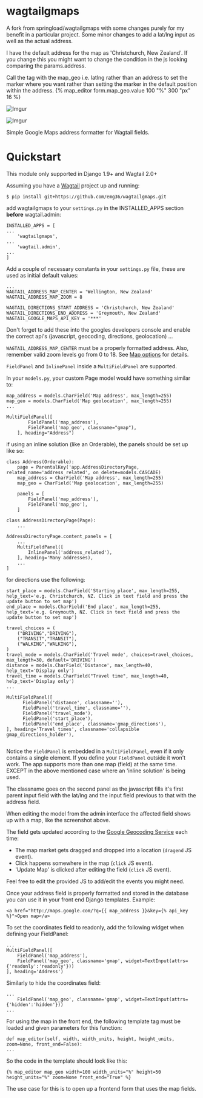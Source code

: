 wagtailgmaps
==================

A fork from springload/wagtailgmaps with some changes purely for my benefit in a particular project. Some minor changes to add a lat/lng input as well as the actual address. 

I have the default address for the map as 'Christchurch, New Zealand'. If you change this you might want to change the condition in the js looking comparing the params.address.

Call the tag with the map_geo i.e. latlng rather than an address to set the marker where you want rather than setting the marker in the default position within the address. {% map_editor form.map_geo.value 100 "%" 300 "px" 16 %}

![Imgur](http://i.imgur.com/4QQ5dub.png)

![Imgur](http://i.imgur.com/LYpOoe5.png)


Simple Google Maps address formatter for Wagtail fields.

# Quickstart

This module only supported in Django 1.9+ and Wagtail 2.0+

Assuming you have a [Wagtail](https://wagtail.io/) project up and running:

``` $ pip install git+https://github.com/emg36/wagtailgmaps.git ```

add wagtailgmaps to your `settings.py` in the INSTALLED_APPS section **before** wagtail.admin:

```
INSTALLED_APPS = [
...
    'wagtailgmaps',
...
    'wagtail.admin',
...
]
```

Add a couple of necessary constants in your `settings.py` file, these are used as initial default values:

```
...
WAGTAIL_ADDRESS_MAP_CENTER = 'Wellington, New Zealand'
WAGTAIL_ADDRESS_MAP_ZOOM = 8

WAGTAIL_DIRECTIONS_START_ADDRESS = 'Christchurch, New Zealand'
WAGTAIL_DIRECTIONS_END_ADDRESS = 'Greymouth, New Zealand'
WAGTAIL_GOOGLE_MAPS_API_KEY = '***'
```

Don't forget to add these into the googles developers console and enable the correct api's (javascript, geocoding, directions, geolocation)
...

`WAGTAIL_ADDRESS_MAP_CENTER` must be a properly formatted address. Also, remember valid zoom levels go from 0 to 18. See [Map options](https://developers.google.com/maps/documentation/javascript/tutorial#MapOptions) for details.

`FieldPanel` and `InlinePanel` inside a `MultiFieldPanel` are supported.

In your `models.py`, your custom Page model would have something similar to:

```
map_address = models.CharField('Map address', max_length=255)
map_geo = models.CharField('Map geolocation', max_length=255)
...    
    
MultiFieldPanel([
        FieldPanel('map_address'),
        FieldPanel('map_geo', classname="gmap"),
    ], heading="Address")
```

if using an inline solution (like an Orderable), the panels should be set up like so:
```
class Address(Orderable):
    page = ParentalKey('app.AddressDirectoryPage, related_name='address_related', on_delete=models.CASCADE)
    map_address = CharField('Map address', max_length=255)
    map_geo = CharField('Map geolocation', max_length=255)
    
    panels = [
        FieldPanel('map_address'),
        FieldPanel('map_geo'),
    ]

class AddressDirectoryPage(Page):
    ...

AddressDirectoryPage.content_panels = [
    ...
    MultiFieldPanel([
        InlinePanel('address_related'),
    ], heading='Many addresses),
    ...
]
```

for directions use the following:
```
start_place = models.CharField('Starting place', max_length=255, help_text='e.g. Christchurch, NZ. Click in text field and press the update button to set map')
end_place = models.CharField('End place', max_length=255, help_text='e.g. Greymouth, NZ. Click in text field and press the update button to set map')

travel_choices = (
    ("DRIVING","DRIVING"),
    ("TRANSIT","TRANSIT"),
    ("WALKING","WALKING"),
)
travel_mode = models.CharField('Travel mode', choices=travel_choices, max_length=30, default='DRIVING')
distance = models.CharField('Distance', max_length=40, help_text='Display only')
travel_time = models.CharField("Travel time", max_length=40, help_text='Display only')
...

MultiFieldPanel([
      FieldPanel('distance', classname=''),
      FieldPanel('travel_time', classname=''),
      FieldPanel('travel_mode'),
      FieldPanel('start_place'),
      FieldPanel('end_place', classname='gmap_directions'),
], heading='Travel times', classname='collapsible gmap_directions_holder'),
        
```

Notice the `FieldPanel` is embedded in a `MultiFieldPanel`, even if it only contains a single element. If you define your `FieldPanel` outside it won't work. The app supports more than one map (field) at the same time.
EXCEPT in the above mentioned case where an 'inline solution' is being used.

The classname goes on the second panel as the javascript fills it's first parent input field with the lat/lng and the input field previous to that with the address field.

When editing the model from the admin interface the affected field shows up with a map, like the screenshot above.

The field gets updated according to the [Google Geocoding Service](https://developers.google.com/maps/documentation/geocoding/) each time:

* The map market gets dragged and dropped into a location (`dragend` JS event).
* Click happens somewhere in the map (`click` JS event).
* 'Update Map' is clicked after editing the field (`click` JS event).

Feel free to edit the provided JS to add/edit the events you might need.

Once your address field is properly formatted and stored in the database you can use it in your front end Django templates. Example:

```
<a href="http://maps.google.com/?q={{ map_address }}&key={% api_key %}">Open map</a>
```


To set the coordinates field to readonly, add the following widget when defining your FieldPanel:
```
...
MultiFieldPanel([
    FieldPanel('map_address'),
    FieldPanel('map_geo', classname='gmap', widget=TextInput(attrs={'readonly':'readonly'}))
], heading='Address')
```

Similarly to hide the coordinates field:
```
...
    FieldPanel('map_geo', classname='gmap', widget=TextInput(attrs={'hidden':'hidden'}))
...
```

For using the map in the front end, the following template tag must be loaded and given parameters for this function:
```
def map_editor(self, width, width_units, height, height_units, zoom=None, front_end=False):
...
```
So the code in the template should look like this:
```
{% map_editor map_geo width=100 width_units="%" height=50 height_units="%" zoom=None front_end="True" %}
```
The use case for this is to open up a frontend form that uses the map fields.
